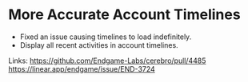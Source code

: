 # More Accurate Account Timelines

*   Fixed an issue causing timelines to load indefinitely.
*   Display all recent activities in account timelines.

Links:
https://github.com/Endgame-Labs/cerebro/pull/4485
https://linear.app/endgame/issue/END-3724
